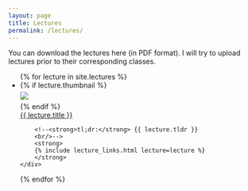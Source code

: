 ```yaml
---
layout: page
title: Lectures
permalink: /lectures/
---
```


You can download the lectures here (in PDF format). I will try to upload lectures prior to their corresponding classes.


<ul id="archive">
{% for lecture in site.lectures %}
<li class="archiveposturl" style="background: transparent">
<div class="lecture-container">
    {% if lecture.thumbnail %}
    <div class="thumbnail">
      <div class="center-cropped" style="margin-top:5px;margin-bottom:5px;background-image: url('{{ lecture.thumbnail | prepend: site.baseurl }}');">
        <img src="{{ lecture.thumbnail | prepend: site.baseurl }}"/>
      </div>
    </div>
    {% endif %}
    <div class="content">
        <span><a href="
            {% if lecture.slides contains '://' %}
              {{ lecture.slides }} 
            {% else %}
              {{ lecture.slides | prepend: site.baseurl }} 
            {% endif %}">{{ lecture.title }}</a></span><br>

        <!--<strong>tl;dr:</strong> {{ lecture.tldr }}
        <br/>-->
        <strong>
        {% include lecture_links.html lecture=lecture %}
        </strong>
    </div>
</div>
</li>
{% endfor %}
</ul>